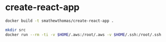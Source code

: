 # create-react-app

```bash
docker build -t smathewthomas/create-react-app .
```

```bash
mkdir src
docker run --rm -ti -v $HOME/.aws:/root/.aws -v $HOME/.ssh:/root/.ssh  -v "$(pwd)"/src:/usr/src/app/src smathewthomas/create-react-app
```

